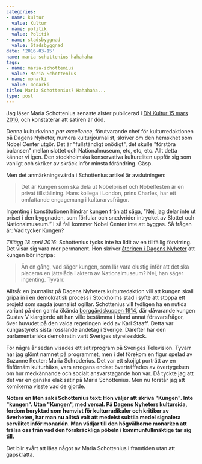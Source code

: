 ```yaml
---
categories:
- name: kultur
  value: Kultur
- name: politik
  value: Politik
- name: stadsbyggnad
  value: Stadsbyggnad
date: '2016-03-15'
name: maria-schottenius-hahahaha
tags:
- name: maria-schottenius
  value: Maria Schottenius
- name: monarki
  value: monarki
title: Maria Schottenius? Hahahaha...
type: post
---
```

Jag läser Maria Schottenius senaste alster publicerad i [DN Kultur 15 mars 2016](http://www.dn.se/kultur-noje/kulturdebatt/maria-schottenius-kungen-kan-hindra-det-onodiga-bygget-av-nobel-center/), och konstaterar att satiren är död.

Denna kulturkvinna *par excellence*, förutvarande chef för kulturredaktionen på Dagens Nyheter, numera kulturjournalist, skriver om den hemskhet som Nobel Center utgör. Det är "fullständigt onödigt", det skulle "förstöra balansen" mellan slottet och Nationalmuseum, etc, etc, etc. Allt detta känner vi igen. Den stockholmska konservativa kultureliten uppför sig som vanligt och skriker av skräck inför minsta förändring. Gäsp.

Men det anmärkningsvärda i Schottenius artikel är avslutningen:

> Det är Kungen som ska dela ut Nobelpriset och Nobelfesten är en privat tillställning. Hans kollega i London, prins Charles, har ett omfattande engagemang i kulturarvsfrågor.

Ingenting i konstitutionen hindrar kungen från att säga, ”Nej, jag delar inte ut priset i den byggnaden, som förfular och snedvrider intrycket av Slottet och Nationalmuseum.” I så fall kommer Nobel Center inte att byggas. Så frågan är: Vad tycker Kungen?

<i>Tillägg 18 april 2016</i>: Schottenius tycks inte ha lidit av en tillfällig förvirring. Det visar sig vara mer permanent. Hon skriver [återigen i Dagens Nyheter](http://www.dn.se/kultur-noje/kronikor/maria-schottenius-ska-nobel-center-bli-annu-ett-av-innerstadens-halvtomma-hus/) att kungen bör ingripa:

> Än en gång, vad säger kungen, som lär vara olustig inför att det ska placeras en jättelåda i aktern av Nationalmuseum? Nej, han säger ingenting. Tyvärr.



Alltså: en journalist på Dagens Nyheters kulturredaktion vill att kungen skall gripa in i en demokratisk process i Stockholms stad i syfte att stoppa ett projekt som sagda journalist ogillar. Schottenius vill tydligen ha en nutida variant på den gamla ökända [borggårdskuppen 1914](https://sv.wikipedia.org/wiki/Borgg%C3%A5rdskrisen), där dåvarande kungen Gustav V klargjorde att han ville bestämma i bland annat försvarsfrågor, över huvudet på den valda regeringen ledd av Karl Staaff. Detta var kungastyrets sista rosslande andetag i Sverige. Därefter har den parlamentariska demokratin varit Sveriges styrelseskick.

För några år sedan visades ett satirprogram på Sveriges Television. Tyvärr har jag glömt namnet på programmet, men i det förekom en figur spelad av Suzanne Reuter: Maria Schroderius. Det var ett skojigt porträtt av en fisförnäm kulturhäxa, vars arrogans endast överträffades av övertygelsen om hur medkännande och socialt ansvarstagande hon var. Då tyckte jag att det var en ganska elak satir på Maria Schottenius. Men nu förstår jag att komikerna visste vad de gjorde.

**Notera en liten sak i Schottenius text: Hon väljer att skriva "Kungen". Inte "kungen". Utan "Kungen", med versal. På Dagens Nyheters kultursida, fordom beryktad som hemvist för kulturradikaler och kritiker av överheten, har man nu alltså valt att medelst subtila medel signalera servilitet inför monarkin. Man vädjar till den högvälborne monarken att frälsa oss från vad den förskräckliga pöbeln i kommunfullmäktige tar sig till.**

Det blir svårt att läsa något av Maria Schottenius i framtiden utan att gapskratta.

